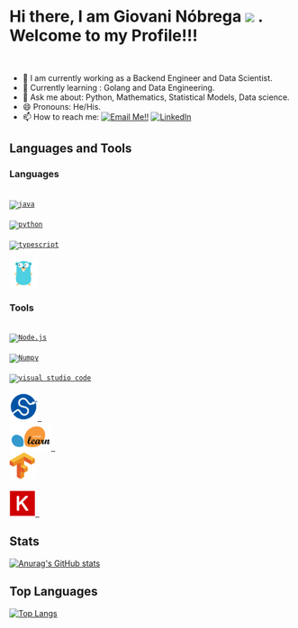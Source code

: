# Hi there, I am Giovani Nóbrega <img src="https://media.giphy.com/media/hvRJCLFzcasrR4ia7z/giphy.gif" width="25px"> . Welcome to my Profile!!!

<!-- ![](https://visitor-badge.glitch.me/badge?page_id=abhisheknaiidu.abhisheknaiidu) -->

<br />

- 🔭 I am currently working as a Backend Engineer and Data Scientist.
- 🌱 Currently learning : Golang and Data Engineering.
- 💬 Ask me about: Python, Mathematics, Statistical Models, Data science.
- 😄 Pronouns: He/His.
- 📫 How to reach me: <a href="mailto:giovani.angelo@gmail.com">![Email Me!!](https://img.shields.io/badge/Gmail-D14836?style=for-the-badge&logo=gmail&logoColor=white)</a> <a href="https://www.linkedin.com/in/giovaninobrega/">![LinkedIn](https://img.shields.io/badge/LinkedIn-0077B5?style=for-the-badge&logo=linkedin&logoColor=white)</a>

## Languages and Tools
### Languages
[<code>
<img alt="java" width="50px" src="https://img.icons8.com/color/240/000000/java-coffee-cup-logo.png">
</code>](https://docs.oracle.com/en/java/)
[<code>
<img alt="python" width="50px" src="https://img.icons8.com/color/240/000000/python.png">
</code>](https://www.python.org/)
[<code>
<img alt="typescript" width="50px" src="https://img.icons8.com/color/240/000000/typescript.png">
</code>](https://www.typescriptlang.org/)
[<code>
<img alt="typescript" width="50px" src=".imgs/golang.png">
</code>](https://www.typescriptlang.org/)

### Tools
[<code>
<img alt="Node.js" width="50px" src="https://img.icons8.com/color/240/000000/nodejs.png">
</code>](https://nodejs.org/en/)
[<code>
<img alt="Numpy" width="50px" src="https://img.icons8.com/color/2x/numpy.png">
</code>](https://numpy.org/)
[<code>
<img alt="visual studio code" width="50px" src="https://img.icons8.com/fluent/240/000000/visual-studio-code-2019.png" />
</code>](https://code.visualstudio.com/)
[<code>
<img alt="Scipy" width="50px" src=".imgs/scipy.svg" />
</code>](https://scipy.org/)
[<code>
<img alt="Scipy" width="74px" src=".imgs/scikit.png" />
</code>](https://scikit-learn.org/)
[<code>
<img alt="Tensorflow" width="46px" src=".imgs/tensorflow.svg" />
</code>](https://www.tensorflow.org/)
[<code>
<img alt="Keras" width="46px" src=".imgs/keras.png" />
</code>](https://keras.io/)
## Stats
[![Anurag's GitHub stats](https://github-readme-stats.vercel.app/api?username=GiovaniGitHub&theme=default)](https://github.com/anuraghazra/github-readme-stats)

## Top Languages
[![Top Langs](https://github-readme-stats.vercel.app/api/top-langs/?username=GiovaniGitHub&langs_count=6&theme=default)](https://github.com/anuraghazra/github-readme-stats)
